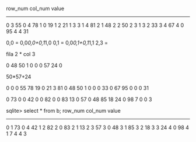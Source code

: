 row_num     col_num     value
----------  ----------  ----------
0           3           55
0           4           78
1           0           19
1           2           21
1           3           3
1           4           81
2           1           48
2           2           50
2           3           1
3           2           33
3           4           67
4           0           95
4           4           31


0,0 = 0,0*0,0+0,1*1,0
0,1 = 0,0*0,1+0,1*1,1
2,3 = 

fila 2 * col 3

0	48	50	1	0
0 	0 	57 	24	0

50*57+24

0	0	0	55	78
19	0	21	3	81
0	48	50	1	0
0	0	33	0	67
95	0	0	0	31


0	73	0	0	42
0	0	82	0	0
83	13	0	57	0
48	85	18	24	0
98	7	0	0	3


sqlite> select * from b;
row_num     col_num     value
----------  ----------  ----------
0           1           73
0           4           42
1           2           82
2           0           83
2           1           13
2           3           57
3           0           48
3           1           85
3           2           18
3           3           24
4           0           98
4           1           7
4           4           3
